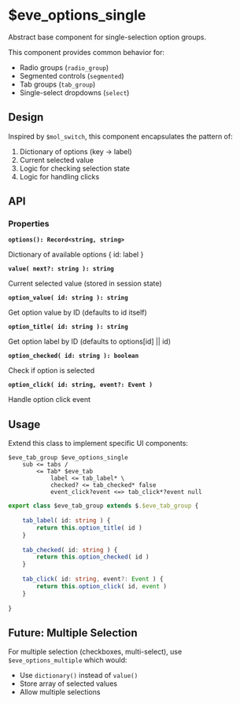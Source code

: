 # $eve_options_single

Abstract base component for single-selection option groups.

This component provides common behavior for:
- Radio groups (`radio_group`)
- Segmented controls (`segmented`)
- Tab groups (`tab_group`)
- Single-select dropdowns (`select`)

## Design

Inspired by `$mol_switch`, this component encapsulates the pattern of:
1. Dictionary of options (key -> label)
2. Current selected value
3. Logic for checking selection state
4. Logic for handling clicks

## API

### Properties

**`options(): Record<string, string>`**

Dictionary of available options { id: label }

**`value( next?: string ): string`**

Current selected value (stored in session state)

**`option_value( id: string ): string`**

Get option value by ID (defaults to id itself)

**`option_title( id: string ): string`**

Get option label by ID (defaults to options[id] || id)

**`option_checked( id: string ): boolean`**

Check if option is selected

**`option_click( id: string, event?: Event )`**

Handle option click event

## Usage

Extend this class to implement specific UI components:

```tree
$eve_tab_group $eve_options_single
    sub <= tabs /
        <= Tab* $eve_tab
            label <= tab_label* \
            checked? <= tab_checked* false
            event_click?event <=> tab_click*?event null
```

```typescript
export class $eve_tab_group extends $.$eve_tab_group {
    
    tab_label( id: string ) {
        return this.option_title( id )
    }
    
    tab_checked( id: string ) {
        return this.option_checked( id )
    }
    
    tab_click( id: string, event?: Event ) {
        return this.option_click( id, event )
    }
    
}
```

## Future: Multiple Selection

For multiple selection (checkboxes, multi-select), use `$eve_options_multiple` which would:
- Use `dictionary()` instead of `value()`
- Store array of selected values
- Allow multiple selections
